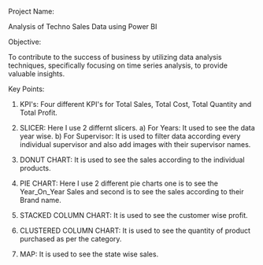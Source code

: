 Project Name:

Analysis of Techno Sales Data using Power BI

Objective:

To contribute to the success of business by utilizing data analysis techniques, specifically focusing on time series analysis, to provide valuable insights.

Key Points:

1) KPI's: Four different KPI's for Total Sales, Total Cost, Total Quantity and Total Profit.
   
2) SLICER: Here I use 2 differnt slicers.
a) For Years: It used to see the data year wise.
b) For Supervisor: It is used to filter data according every individual supervisor and also add images with their supervisor names.
   
3) DONUT CHART: It is used to see the sales according to the individual products.
   
4) PIE CHART: Here I use 2 different pie charts one is to see the Year_On_Year Sales and second is to see the sales according to their Brand name.
   
5) STACKED COLUMN CHART: It is used to see the customer wise profit.
   
6) CLUSTERED COLUMN CHART: It is used to see the quantity of product purchased as per the category.
   
7) MAP: It is used to see the state wise sales.
